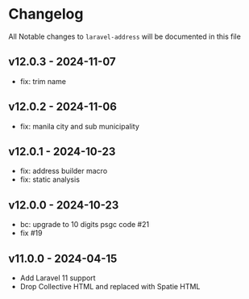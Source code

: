 # Changelog

All Notable changes to `laravel-address` will be documented in this file

## v12.0.3 - 2024-11-07

- fix: trim name

## v12.0.2 - 2024-11-06

- fix: manila city and sub municipality

## v12.0.1 - 2024-10-23

- fix: address builder macro
- fix: static analysis

## v12.0.0 - 2024-10-23

- bc: upgrade to 10 digits psgc code #21
- fix #19

## v11.0.0 - 2024-04-15

- Add Laravel 11 support
- Drop Collective HTML and replaced with Spatie HTML
